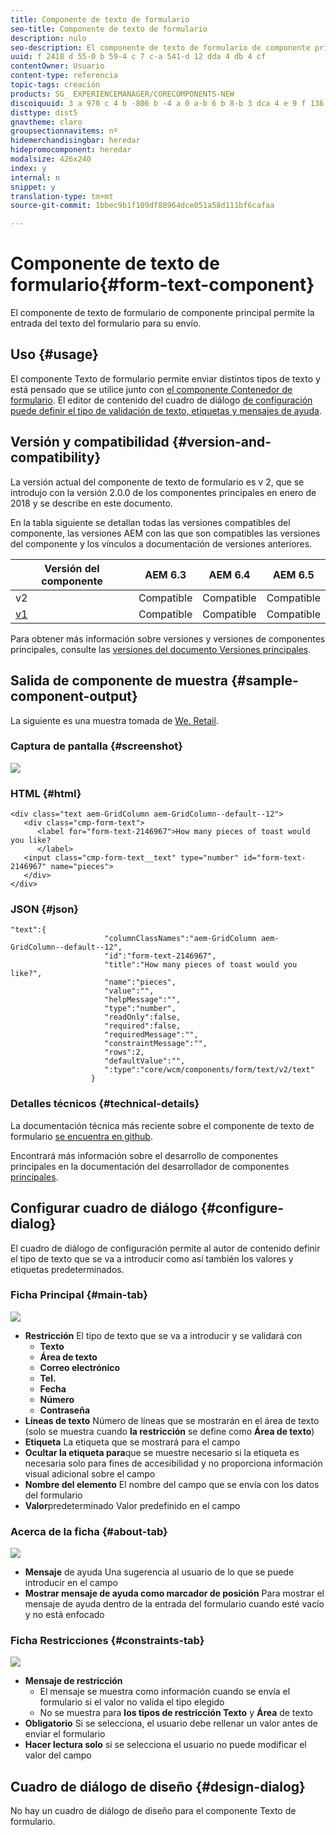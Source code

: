 ```yaml
---
title: Componente de texto de formulario
seo-title: Componente de texto de formulario
description: nulo
seo-description: El componente de texto de formulario de componente principal permite la entrada del texto del formulario para su envío.
uuid: f 2418 d 55-0 b 59-4 c 7 c-a 541-d 12 dda 4 db 4 cf
contentOwner: Usuario
content-type: referencia
topic-tags: creación
products: SG_ EXPERIENCEMANAGER/CORECOMPONENTS-NEW
discoiquuid: 3 a 970 c 4 b -806 b -4 a 0 a-b 6 b 8-b 3 dca 4 e 9 f 136
disttype: dist5
gnavtheme: claro
groupsectionnavitems: nº
hidemerchandisingbar: heredar
hidepromocomponent: heredar
modalsize: 426x240
index: y
internal: n
snippet: y
translation-type: tm+mt
source-git-commit: 1bbec9b1f109df88964dce051a58d111bf6cafaa

---
```



# Componente de texto de formulario{#form-text-component}

El componente de texto de formulario de componente principal permite la entrada del texto del formulario para su envío.

## Uso {#usage}

El componente Texto de formulario permite enviar distintos tipos de texto y está pensado que se utilice junto con [el componente Contenedor de formulario](form-container.md). El editor de contenido del cuadro de diálogo [de configuración puede definir el tipo de validación de texto, etiquetas y mensajes de ayuda](#configure-dialog).

## Versión y compatibilidad {#version-and-compatibility}

La versión actual del componente de texto de formulario es v 2, que se introdujo con la versión 2.0.0 de los componentes principales en enero de 2018 y se describe en este documento.

En la tabla siguiente se detallan todas las versiones compatibles del componente, las versiones AEM con las que son compatibles las versiones del componente y los vínculos a documentación de versiones anteriores.

| Versión del componente | AEM 6.3 | AEM 6.4 | AEM 6.5 |
|--- |--- |--- |--- |
| v2 | Compatible | Compatible | Compatible |
| [v1](form-text-v1.md) | Compatible | Compatible | Compatible |

Para obtener más información sobre versiones y versiones de componentes principales, consulte las [versiones del documento Versiones principales](versions.md).

## Salida de componente de muestra {#sample-component-output}

La siguiente es una muestra tomada de [We. Retail](https://helpx.adobe.com/experience-manager/6-5/sites/developing/using/we-retail.html).

### Captura de pantalla {#screenshot}

![](assets/chlimage_1-22.png)

### HTML {#html}

```
<div class="text aem-GridColumn aem-GridColumn--default--12">
   <div class="cmp-form-text">
      <label for="form-text-2146967">How many pieces of toast would you like?
      </label>
   <input class="cmp-form-text__text" type="number" id="form-text-2146967" name="pieces">
   </div>
</div>
```

### JSON {#json}

```
"text":{  
                     "columnClassNames":"aem-GridColumn aem-GridColumn--default--12",
                     "id":"form-text-2146967",
                     "title":"How many pieces of toast would you like?",
                     "name":"pieces",
                     "value":"",
                     "helpMessage":"",
                     "type":"number",
                     "readOnly":false,
                     "required":false,
                     "requiredMessage":"",
                     "constraintMessage":"",
                     "rows":2,
                     "defaultValue":"",
                     ":type":"core/wcm/components/form/text/v2/text"
                  }
```

### Detalles técnicos {#technical-details}

La documentación técnica más reciente sobre el componente de texto de formulario [se encuentra en github](https://github.com/adobe/aem-core-wcm-components/tree/master/content/src/content/jcr_root/apps/core/wcm/components/form/text/v2/text).

Encontrará más información sobre el desarrollo de componentes principales en la documentación del desarrollador de componentes [principales](developing.md).

## Configurar cuadro de diálogo {#configure-dialog}

El cuadro de diálogo de configuración permite al autor de contenido definir el tipo de texto que se va a introducir como así también los valores y etiquetas predeterminados.

### Ficha Principal {#main-tab}

![](assets/chlimage_1-23.png)

* **Restricción**
El tipo de texto que se va a introducir y se validará con
   * **Texto**
   * **Área de texto**
   * **Correo electrónico**
   * **Tel.**
   * **Fecha**
   * **Número**
   * **Contraseña**
* **Líneas
de texto** Número de líneas que se mostrarán en el área de texto (solo se muestra cuando **la restricción** se define como **Área de texto**)
* **Etiqueta**
La etiqueta que se mostrará para el campo
* **Ocultar la etiqueta para**que se muestre necesario
si la etiqueta es necesaria solo para fines de accesibilidad y no proporciona información visual adicional sobre el campo
* **Nombre
del elemento** El nombre del campo que se envía con los datos del formulario
* **Valor**predeterminado Valor
predefinido en el campo

### Acerca de la ficha {#about-tab}

![](assets/chlimage_1-24.png)

* **Mensaje**
de ayuda Una sugerencia al usuario de lo que se puede introducir en el campo
* **Mostrar mensaje de ayuda como marcador de posición**
Para mostrar el mensaje de ayuda dentro de la entrada del formulario cuando esté vacío y no está enfocado

### Ficha Restricciones {#constraints-tab}

![](assets/chlimage_1-25.png)

* **Mensaje de restricción**
   * El mensaje se muestra como información cuando se envía el formulario si el valor no valida el tipo elegido
   * No se muestra para **los tipos de restricción Texto** y **Área** de texto
* **Obligatorio**
Si se selecciona, el usuario debe rellenar un valor antes de enviar el formulario
* **Hacer lectura solo** si se selecciona el usuario no puede modificar el valor del campo

## Cuadro de diálogo de diseño {#design-dialog}

No hay un cuadro de diálogo de diseño para el componente Texto de formulario.